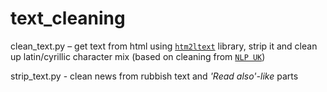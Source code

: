 # text_cleaning
 
 clean_text.py – get text from html using [`htm2ltext`](https://pypi.org/project/html2text/) library, strip it and clean up latin/cyrillic character mix (based on cleaning from [`NLP UK`](https://github.com/brown-uk/nlp_uk/blob/master/src/main/groovy/org/nlp_uk/other/CleanText.groovy))
 
 strip_text.py - clean news from rubbish text and *'Read also'-like* parts
